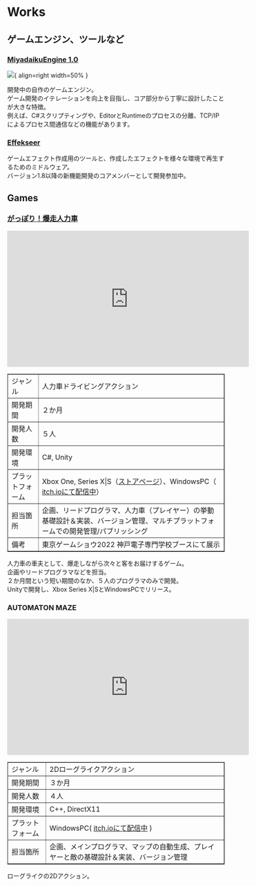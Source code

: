 # Works

## **ゲームエンジン、ツールなど**

### [MiyadaikuEngine 1.0](./MiyadaikuEngine1.0/overview.md)


![](./images/MiyadaikuEngine1.0.png){ align=right width=50% }

開発中の自作のゲームエンジン。  
ゲーム開発のイテレーションを向上を目指し、コア部分から丁寧に設計したことが大きな特徴。  
例えば、C#スクリプティングや、EditorとRuntimeのプロセスの分離、TCP/IPによるプロセス間通信などの機能があります。  

### [Effekseer](./Effekseer/overview.md)
ゲームエフェクト作成用のツールと、作成したエフェクトを様々な環境で再生するためのミドルウェア。  
バージョン1.8以降の新機能開発のコアメンバーとして開発参加中。  

## **Games**

### [がっぽり！爆走人力車](./jinrikisha.md)


<iframe width="560" height="315" src="https://www.youtube.com/embed/9TtBH1gOD1E" title="YouTube video player" frameborder="0" allow="accelerometer; autoplay; clipboard-write; encrypted-media; gyroscope; picture-in-picture" allowfullscreen></iframe>

<table border="1">
<tr><td>ジャンル</td><td>人力車ドライビングアクション</td></tr>
<tr><td>開発期間</td><td>２か月</td></tr>
<tr><td>開発人数</td><td>５人</td></tr>
<tr><td>開発環境</td><td>C#, Unity</td></tr>
<tr><td>プラットフォーム</td><td> Xbox One, Series X|S（<a href=https://www.xbox.com/ja-JP/games/store/44gm44gj44g944kk77yb54ig6lww5lq65yqb6luk/9MXH1BRMFZX0 target="_blank" rel="noopener noreferrer">ストアページ</a>）、WindowsPC（
<a href=https://kobedenshigame.itch.io/jinrikisya target="_blank" rel="noopener noreferrer">itch.ioにて配信中</a>）</td></tr>
<tr><td>担当箇所</td><td>企画、リードプログラマ、人力車（プレイヤー）の挙動基礎設計＆実装、バージョン管理、マルチプラットフォームでの開発管理/パブリッシング</td></tr>
<tr><td>備考</td><td>東京ゲームショウ2022 神戸電子専門学校ブースにて展示</td></tr>
</table>

人力車の車夫として、爆走しながら次々と客をお届けするゲーム。  
企画やリードプログラマなどを担当。  
２か月間という短い期間のなか、５人のプログラマのみで開発。  
Unityで開発し、Xbox Series X|SとWindowsPCでリリース。  


### AUTOMATON MAZE

<iframe width="560" height="315" src="https://www.youtube.com/embed/ZnCv5I311Wc" title="YouTube video player" frameborder="0" allow="accelerometer; autoplay; clipboard-write; encrypted-media; gyroscope; picture-in-picture" allowfullscreen></iframe>

<table border="1">
<tr><td>ジャンル</td><td>2Dローグライクアクション</td></tr>
<tr><td>開発期間</td><td>３か月</td></tr>
<tr><td>開発人数</td><td>４人</td></tr>
<tr><td>開発環境</td><td>C++, DirectX11</td></tr>
<tr><td>プラットフォーム</td><td>WindowsPC( <a href=https://kobedenshigame.itch.io/automatonmaze target="_blank" rel="noopener noreferrer">itch.ioにて配信中</a> )</td></tr>
<tr><td>担当箇所</td><td>企画、メインプログラマ、マップの自動生成、プレイヤーと敵の基礎設計＆実装、バージョン管理</td></tr>
</table>


ローグライクの2Dアクション。  

